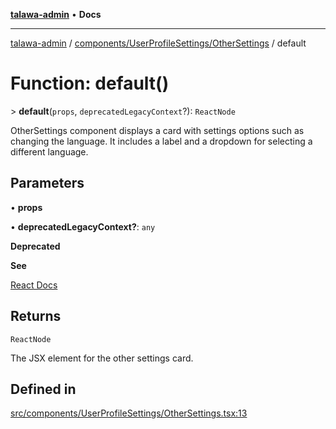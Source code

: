 [**talawa-admin**](../../../../README.md) • **Docs**

***

[talawa-admin](../../../../modules.md) / [components/UserProfileSettings/OtherSettings](../README.md) / default

# Function: default()

\> **default**(`props`, `deprecatedLegacyContext`?): `ReactNode`

OtherSettings component displays a card with settings options such as changing the language.
It includes a label and a dropdown for selecting a different language.

## Parameters

• **props**

• **deprecatedLegacyContext?**: `any`

**Deprecated**

**See**

[React Docs](https://legacy.reactjs.org/docs/legacy-context.html#referencing-context-in-lifecycle-methods)

## Returns

`ReactNode`

The JSX element for the other settings card.

## Defined in

[src/components/UserProfileSettings/OtherSettings.tsx:13](https://github.com/PalisadoesFoundation/talawa-admin/blob/84f5af8b3720f5b290ac28bcfd7071c13e1f93aa/src/components/UserProfileSettings/OtherSettings.tsx#L13)

